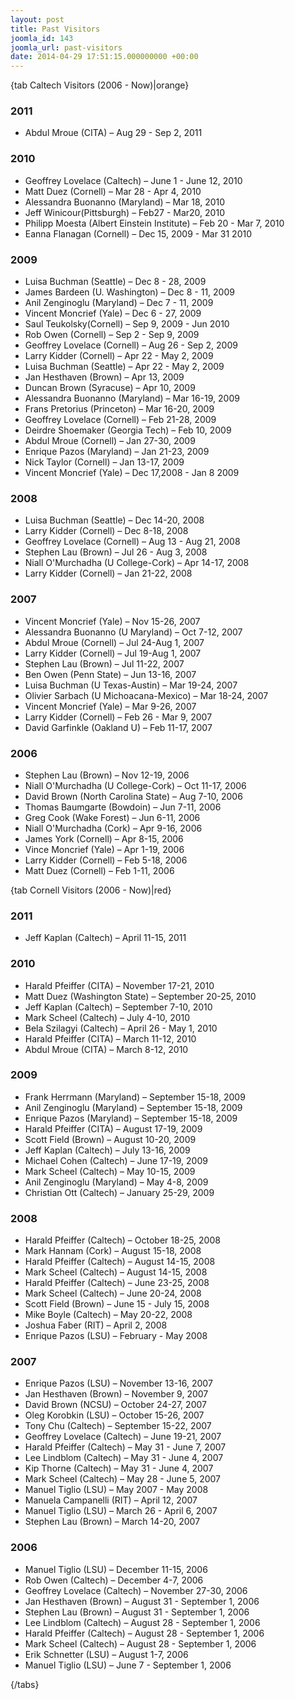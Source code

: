 ```yaml
---
layout: post
title: Past Visitors
joomla_id: 143
joomla_url: past-visitors
date: 2014-04-29 17:51:15.000000000 +00:00
---
```

<p>{tab Caltech Visitors (2006 - Now)|orange}</p>
<h3>2011</h3>
<ul>
<li>Abdul Mroue (CITA) – Aug 29 - Sep 2, 2011</li>
</ul>
<h3>2010</h3>
<ul>
<li>Geoffrey Lovelace (Caltech) – June 1 - June 12, 2010</li>
<li>Matt Duez (Cornell) – Mar 28 - Apr 4, 2010</li>
<li>Alessandra Buonanno (Maryland) – Mar 18, 2010</li>
<li>Jeff Winicour(Pittsburgh) – Feb27 - Mar20, 2010</li>
<li>Philipp Moesta (Albert Einstein Institute) – Feb 20 - Mar 7, 2010</li>
<li>Eanna Flanagan (Cornell) – Dec 15, 2009 - Mar 31 2010</li>
</ul>
<h3>2009</h3>
<ul>
<li>Luisa Buchman (Seattle) – Dec 8 - 28, 2009</li>
<li>James Bardeen (U. Washington) – Dec 8 - 11, 2009</li>
<li>Anil Zenginoglu (Maryland) – Dec 7 - 11, 2009</li>
<li>Vincent Moncrief (Yale) – Dec 6 - 27, 2009</li>
<li>Saul Teukolsky(Cornell) – Sep 9, 2009 - Jun 2010</li>
<li>Rob Owen (Cornell) – Sep 2 - Sep 9, 2009</li>
<li>Geoffrey Lovelace (Cornell) – Aug 26 - Sep 2, 2009</li>
<li>Larry Kidder (Cornell) – Apr 22 - May 2, 2009</li>
<li>Luisa Buchman (Seattle) – Apr 22 - May 2, 2009</li>
<li>Jan Hesthaven (Brown) – Apr 13, 2009</li>
<li>Duncan Brown (Syracuse) – Apr 10, 2009</li>
<li>Alessandra Buonanno (Maryland) – Mar 16-19, 2009</li>
<li>Frans Pretorius (Princeton) – Mar 16-20, 2009</li>
<li>Geoffrey Lovelace (Cornell) – Feb 21-28, 2009</li>
<li>Deirdre Shoemaker (Georgia Tech) – Feb 10, 2009</li>
<li>Abdul Mroue (Cornell) – Jan 27-30, 2009</li>
<li>Enrique Pazos (Maryland) – Jan 21-23, 2009</li>
<li>Nick Taylor (Cornell) – Jan 13-17, 2009</li>
<li>Vincent Moncrief (Yale) – Dec 17,2008 - Jan 8 2009</li>
</ul>
<h3>2008</h3>
<ul>
<li>Luisa Buchman (Seattle) – Dec 14-20, 2008</li>
<li>Larry Kidder (Cornell) – Dec 8-18, 2008</li>
<li>Geoffrey Lovelace (Cornell) – Aug 13 - Aug 21, 2008</li>
<li>Stephen Lau (Brown) – Jul 26 - Aug 3, 2008</li>
<li>Niall O'Murchadha (U College-Cork) – Apr 14-17, 2008</li>
<li>Larry Kidder (Cornell) – Jan 21-22, 2008</li>
</ul>
<h3>2007</h3>
<ul>
<li>Vincent Moncrief (Yale) – Nov 15-26, 2007</li>
<li>Alessandra Buonanno (U Maryland) – Oct 7-12, 2007</li>
<li>Abdul Mroue (Cornell) – Jul 24-Aug 1, 2007</li>
<li>Larry Kidder (Cornell) – Jul 19-Aug 1, 2007</li>
<li>Stephen Lau (Brown) – Jul 11-22, 2007</li>
<li>Ben Owen (Penn State) – Jun 13-16, 2007</li>
<li>Luisa Buchman (U Texas-Austin) – Mar 19-24, 2007</li>
<li>Olivier Sarbach (U Michoacana-Mexico) – Mar 18-24, 2007</li>
<li>Vincent Moncrief (Yale) – Mar 9-26, 2007</li>
<li>Larry Kidder (Cornell) – Feb 26 - Mar 9, 2007</li>
<li>David Garfinkle (Oakland U) – Feb 11-17, 2007</li>
</ul>
<h3>2006</h3>
<ul>
<li>Stephen Lau (Brown) – Nov 12-19, 2006</li>
<li>Niall O'Murchadha (U College-Cork) – Oct 11-17, 2006</li>
<li>David Brown (North Carolina State) – Aug 7-10, 2006</li>
<li>Thomas Baumgarte (Bowdoin) – Jun 7-11, 2006</li>
<li>Greg Cook (Wake Forest) – Jun 6-11, 2006</li>
<li>Niall O'Murchadha (Cork) – Apr 9-16, 2006</li>
<li>James York (Cornell) – Apr 8-15, 2006</li>
<li>Vince Moncrief (Yale) – Apr 1-19, 2006</li>
<li>Larry Kidder (Cornell) – Feb 5-18, 2006</li>
<li>Matt Duez (Cornell) – Feb 1-11, 2006</li>
</ul>
<p>{tab Cornell Visitors (2006 - Now)|red}</p>
<h3>2011</h3>
<ul>
<li>Jeff Kaplan (Caltech) – April 11-15, 2011</li>
</ul>
<h3>2010</h3>
<ul>
<li>Harald Pfeiffer (CITA) – November 17-21, 2010</li>
<li>Matt Duez (Washington State) – September 20-25, 2010</li>
<li>Jeff Kaplan (Caltech) – September 7-10, 2010</li>
<li>Mark Scheel (Caltech) – July 4-10, 2010</li>
<li>Bela Szilagyi (Caltech) – April 26 - May 1, 2010</li>
<li>Harald Pfeiffer (CITA) – March 11-12, 2010</li>
<li>Abdul Mroue (CITA) – March 8-12, 2010</li>
</ul>
<h3>2009</h3>
<ul>
<li>Frank Herrmann (Maryland) – September 15-18, 2009</li>
<li>Anil Zenginoglu (Maryland) – September 15-18, 2009</li>
<li>Enrique Pazos (Maryland) – September 15-18, 2009</li>
<li>Harald Pfeiffer (CITA) – August 17-19, 2009</li>
<li>Scott Field (Brown) – August 10-20, 2009</li>
<li>Jeff Kaplan (Caltech) – July 13-16, 2009</li>
<li>Michael Cohen (Caltech) – June 17-19, 2009</li>
<li>Mark Scheel (Caltech) – May 10-15, 2009</li>
<li>Anil Zenginoglu (Maryland) – May 4-8, 2009</li>
<li>Christian Ott (Caltech) – January 25-29, 2009</li>
</ul>
<h3>2008</h3>
<ul>
<li>Harald Pfeiffer (Caltech) – October 18-25, 2008</li>
<li>Mark Hannam (Cork) – August 15-18, 2008</li>
<li>Harald Pfeiffer (Caltech) – August 14-15, 2008</li>
<li>Mark Scheel (Caltech) – August 14-15, 2008</li>
<li>Harald Pfeiffer (Caltech) – June 23-25, 2008</li>
<li>Mark Scheel (Caltech) – June 20-24, 2008</li>
<li>Scott Field (Brown) – June 15 - July 15, 2008</li>
<li>Mike Boyle (Caltech) – May 20-22, 2008</li>
<li>Joshua Faber (RIT) – April 2, 2008</li>
<li>Enrique Pazos (LSU) – February - May 2008</li>
</ul>
<h3>2007</h3>
<ul>
<li>Enrique Pazos (LSU) – November 13-16, 2007</li>
<li>Jan Hesthaven (Brown) – November 9, 2007</li>
<li>David Brown (NCSU) – October 24-27, 2007</li>
<li>Oleg Korobkin (LSU) – October 15-26, 2007</li>
<li>Tony Chu (Caltech) – September 15-22, 2007</li>
<li>Geoffrey Lovelace (Caltech) – June 19-21, 2007</li>
<li>Harald Pfeiffer (Caltech) – May 31 - June 7, 2007</li>
<li>Lee Lindblom (Caltech) – May 31 - June 4, 2007</li>
<li>Kip Thorne (Caltech) – May 31 - June 4, 2007</li>
<li>Mark Scheel (Caltech) – May 28 - June 5, 2007</li>
<li>Manuel Tiglio (LSU) – May 2007 - May 2008</li>
<li>Manuela Campanelli (RIT) – April 12, 2007</li>
<li>Manuel Tiglio (LSU) – March 26 - April 6, 2007</li>
<li>Stephen Lau (Brown) – March 14-20, 2007</li>
</ul>
<h3>2006</h3>
<ul>
<li>Manuel Tiglio (LSU) – December 11-15, 2006</li>
<li>Rob Owen (Caltech) – December 4-7, 2006</li>
<li>Geoffrey Lovelace (Caltech) – November 27-30, 2006</li>
<li>Jan Hesthaven (Brown) – August 31 - September 1, 2006</li>
<li>Stephen Lau (Brown) – August 31 - September 1, 2006</li>
<li>Lee Lindblom (Caltech) – August 28 - September 1, 2006</li>
<li>Harald Pfeiffer (Caltech) – August 28 - September 1, 2006</li>
<li>Mark Scheel (Caltech) – August 28 - September 1, 2006</li>
<li>Erik Schnetter (LSU) – August 1-7, 2006</li>
<li>Manuel Tiglio (LSU) – June 7 - September 1, 2006</li>
</ul>
<p>{/tabs}</p>
